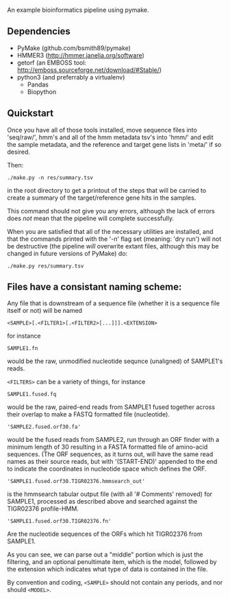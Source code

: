 An example bioinformatics pipeline using pymake.

## Dependencies

  +  PyMake (github.com/bsmith89/pymake)
  +  HMMER3 (http://hmmer.janelia.org/software)
  +  getorf (an EMBOSS tool: http://emboss.sourceforge.net/download/#Stable/)
  +  python3 (and preferrably a virtualenv)
       +  Pandas
       +  Biopython

## Quickstart

Once you have all of those tools installed,
move sequence files into 'seq/raw/', hmm's and
all of the hmm metadata tsv's into 'hmm/' and
edit the sample metadata, and the reference
and target gene lists in 'meta/' if so desired.

Then:

	./make.py -n res/summary.tsv

in the root directory to get a printout of the steps that will be carried
to create a summary of the target/reference gene hits in the samples.

This command should not give you any errors, although the lack of errors does
*not* mean that the pipeline will complete successfully.

When you are satisfied that all of the necessary utilities are installed,
and that the commands printed with the '-n' flag set (meaning: 'dry run')
will not be destructive (the pipeline *will* overwrite extant files, although
this may be changed in future versions of PyMake) do:

	./make.py res/summary.tsv


## Files have a consistant naming scheme:

Any file that is downstream of a sequence file
(whether it is a sequence file itself or not)
will be named

	<SAMPLE>[.<FILTER1>[.<FILTER2>[...]]].<EXTENSION>

for instance

	SAMPLE1.fn

would be the raw, unmodified nucleotide sequnce (unaligned) of
SAMPLE1's reads.

`<FILTERS>` can be a variety of things, for instance

    SAMPLE1.fused.fq

would be the raw, paired-end reads from SAMPLE1 fused together
across their overlap to make a FASTQ formatted file (nucleotide).

	'SAMPLE2.fused.orf30.fa'

would be the fused reads from SAMPLE2, run through an ORF finder with
a minimum length of 30 resulting in a FASTA formatted file of amino-acid
sequences. (The ORF sequences, as it turns out, will have the same read
names as their source reads, but with '(START-END)' appended to the end to
indicate the coordinates in nucleotide space which defines the ORF.

	'SAMPLE1.fused.orf30.TIGR02376.hmmsearch_out'

is the hmmsearch tabular output file (with all '# Comments' removed) for
SAMPLE1, processed as described above and searched against the TIGR02376
profile-HMM.

	'SAMPLE1.fused.orf30.TIGR02376.fn'

Are the nucleotide sequences of the ORFs which hit TIGR02376 from SAMPLE1.

As you can see, we can parse out a "middle" portion which is just the
filtering, and an optional penultimate item, which is the model, followed
by the extension which indicates what type of data is contained in the
file.

By convention and coding, `<SAMPLE>` should not contain any periods, and nor should
`<MODEL>`.
